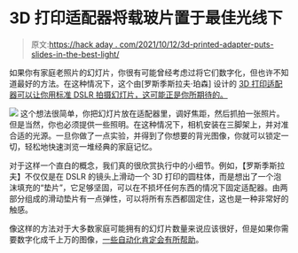 # 3D 打印适配器将载玻片置于最佳光线下

> 原文:[https://hack aday . com/2021/10/12/3d-printed-adapter-puts-slides-in-the-best-light/](https://hackaday.com/2021/10/12/3d-printed-adapter-puts-slides-in-their-best-light/)

如果你有家庭老照片的幻灯片，你很有可能曾经考虑过将它们数字化，但也许不知道最好的方法。在这种情况下，这个由[罗斯季斯拉夫·珀森] 设计的 [3D 打印适配器可以让你用标准 DSLR 拍摄幻灯片，这可能正是你所期待的。](http://persion.info/projects/slides/)

[![](../Images/f649fc543413a823c93d8141d85eb3ed.png)](https://hackaday.com/wp-content/uploads/2021/10/slidecam_detail.jpg) 这个想法很简单，你把幻灯片放在适配器里，调好焦距，然后抓拍一张照片。但是当然，你也必须提供一些照明。在这种情况下，相机安装在三脚架上，并对准合适的光源。一旦你做了一点实验，并得到了你想要的背光图像，你就可以锁定一切，轻松地快速浏览一堆经典的家庭记忆。

对于这样一个直白的概念，我们真的很欣赏执行中的小细节。例如，【罗斯季斯拉夫】不仅仅是在 DSLR 的镜头上滑动一个 3D 打印的圆柱体，而是想出了一个泡沫填充的“垫片”，它足够坚固，可以在不损坏任何东西的情况下固定适配器。由两部分组成的滑动垫片有一点弹性，可以将所有东西都固定住，这也是一种非常好的触感。

像这样的方法对于大多数家庭可能拥有的幻灯片数量来说应该很好，但是如果你需要数字化成千上万的图像，[一些自动化肯定会有所帮助](https://hackaday.com/2019/04/21/a-high-speed-slide-scanner-build/)。